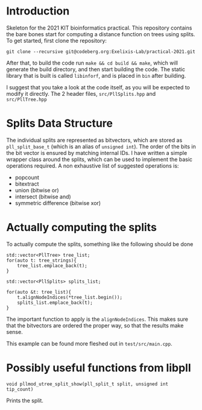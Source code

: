 # Introduction

Skeleton for the 2021 KIT bioinformatics practical. This repository contains the bare bones start for computing a
distance function on trees using splits. To get started, first clone the repository:

```
git clone --recursive git@codeberg.org:Exelixis-Lab/practical-2021.git
```

After that, to build the code run `make && cd build && make`, which will generate the build directory, and then start
building the code. The static library that is built is called `libinforf`, and is placed in `bin` after building.

I suggest that you take a look at the code itself, as you will be expected to modify it directly. The 2 header files,
`src/PllSplits.hpp` and `src/PllTree.hpp` 

# Splits Data Structure

The individual splits are represented as bitvectors, which are stored as `pll_split_base_t` (which is an alias of
`unsigned int`). The order of the bits in the bit vector is ensured by matching internal IDs. I have written a simple
wrapper class around the splits, which can be used to implement the basic operations required. A non exhaustive list of
suggested operations is:

- popcount
- bitextract
- union (bitwise or)
- intersect (bitwise and)
- symmetric difference (bitwise xor)

# Actually computing the splits

To actually compute the splits, something like the following should be done

```
std::vector<PllTree> tree_list;
for(auto t: tree_strings){
    tree_list.emplace_back(t);
}

std::vector<PllSplits> splits_list;

for(auto &t: tree_list){
    t.alignNodeIndices(*tree_list.begin());
    splits_list.emplace_back(t);
}
```

The important function to apply is the `alignNodeIndices`. This makes sure that the bitvectors are ordered the proper
way, so that the results make sense.

This example can be found more fleshed out in `test/src/main.cpp`.

# Possibly useful functions from libpll

```
void pllmod_utree_split_show(pll_split_t split, unsigned int tip_count)
```

Prints the split.
